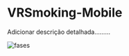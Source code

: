 # VRSmoking-Mobile
Adicionar descrição detalhada.........

![fases](https://user-images.githubusercontent.com/40716141/90315544-ca8e5980-def2-11ea-9ba2-db14d1df3222.jpg)
